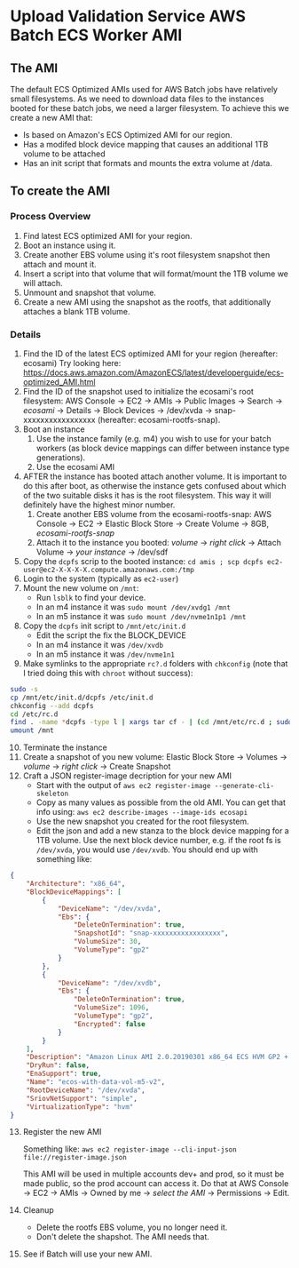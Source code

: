 
# Upload Validation Service AWS Batch ECS Worker AMI

## The AMI

The default ECS Optimized AMIs used for AWS Batch jobs have relatively small filesystems.
As we need to download data files to the instances booted for these batch jobs, we need a larger filesystem.
To achieve this we create a new AMI that:

 - Is based on Amazon's ECS Optimized AMI for our region.
 - Has a modifed block device mapping that causes an additional 1TB volume to be attached
 - Has an init script that formats and mounts the extra volume at /data.

## To create the AMI

### Process Overview

1.  Find latest ECS optimized AMI for your region.
2.  Boot an instance using it.
3.  Create another EBS volume using it's root filesystem snapshot then attach and mount it.
4.  Insert a script into that volume that will format/mount the 1TB volume we will attach.
5.  Unmount and snapshot that volume.
6.  Create a new AMI using the snapshot as the rootfs, that additionally attaches a blank 1TB volume.

### Details

1.  Find the ID of the latest ECS optimized AMI for your region (hereafter: ecosami)
    Try looking here: https://docs.aws.amazon.com/AmazonECS/latest/developerguide/ecs-optimized_AMI.html
2.  Find the ID of the snapshot used to initialize the ecosami's root filesystem:
    AWS Console -> EC2 -> AMIs -> Public Images -> Search -> _ecosami_ -> Details -> Block Devices -> /dev/xvda
    -> snap-xxxxxxxxxxxxxxxxx (hereafter: ecosami-rootfs-snap).
3.  Boot an instance
    1. Use the instance family (e.g. m4) you wish to use for your batch workers
       (as block device mappings can differ between instance type generations).
    1. Use the ecosami AMI
4. AFTER the instance has booted attach another volume.  It is important to do this after boot, as otherwise the
       instance gets confused about which of the two suitable disks it has is the root filesystem.  This way it
       will definitely have the highest minor number.
    1. Create another EBS volume from the ecosami-rootfs-snap:
       AWS Console -> EC2 -> Elastic Block Store -> Create Volume -> 8GB, _ecosami-rootfs-snap_
    1. Attach it to the instance you booted:
       _volume_ -> _right click_ -> Attach Volume -> _your instance_ -> /dev/sdf
5.  Copy the `dcpfs` scrip to the booted instance:
    `cd amis ; scp dcpfs ec2-user@ec2-X-X-X-X.compute.amazonaws.com:/tmp`
6.  Login to the system (typically as `ec2-user`)
7.  Mount the new volume on `/mnt`:
    * Run `lsblk` to find your device.
    * In an m4 instance it was `sudo mount /dev/xvdg1 /mnt`
    * In an m5 instance it was `sudo mount /dev/nvme1n1p1 /mnt`
8.  Copy the `dcpfs` init script to `/mnt/etc/init.d`
    * Edit the script the fix the BLOCK_DEVICE
    * In an m4 instance it was `/dev/xvdb`
    * In an m5 instance it was `/dev/nvme1n1`
9.  Make symlinks to the appropriate `rc?.d` folders with `chkconfig`
    (note that I tried doing this with `chroot` without success):
```bash
sudo -s
cp /mnt/etc/init.d/dcpfs /etc/init.d
chkconfig --add dcpfs
cd /etc/rc.d
find . -name *dcpfs -type l | xargs tar cf - | (cd /mnt/etc/rc.d ; sudo tar xvf -)
umount /mnt
```
10. Terminate the instance
11. Create a snapshot of you new volume:
    Elastic Block Store -> Volumes -> _volume_ -> _right click_ -> Create Snapshot
12. Craft a JSON register-image decription for your new AMI
    * Start with the output of `aws ec2 register-image --generate-cli-skeleton`
    * Copy as many values as possible from the old AMI.  You can get that info using:
    `aws ec2 describe-images --image-ids ecosapi`
    * Use the new snapshot you created for the root filesystem.
    * Edit the json and add a new stanza to the block device mapping for a 1TB volume.
      Use the next block device number, e.g. if the root fs is `/dev/xvda`, you would use `/dev/xvdb`.
      You should end up with something like:
```json
{
    "Architecture": "x86_64",
    "BlockDeviceMappings": [
        {
            "DeviceName": "/dev/xvda",
            "Ebs": {
                "DeleteOnTermination": true,
                "SnapshotId": "snap-xxxxxxxxxxxxxxxxx",
                "VolumeSize": 30,
                "VolumeType": "gp2"
            }
        },
        {
            "DeviceName": "/dev/xvdb",
            "Ebs": {
                "DeleteOnTermination": true,
                "VolumeSize": 1096,
                "VolumeType": "gp2",
                "Encrypted": false
            }
        }
    ],
    "Description": "Amazon Linux AMI 2.0.20190301 x86_64 ECS HVM GP2 + 1TB@/data",
    "DryRun": false,
    "EnaSupport": true,
    "Name": "ecos-with-data-vol-m5-v2",
    "RootDeviceName": "/dev/xvda",
    "SriovNetSupport": "simple",
    "VirtualizationType": "hvm"
}
```

13. Register the new AMI

    Something like: `aws ec2 register-image --cli-input-json file://register-image.json`

    This AMI will be used in multiple accounts dev+ and prod, so it must
    be made public, so the prod account can access it.  Do that at AWS Console
    -> EC2 -> AMIs -> Owned by me -> _select the AMI_ -> Permissions -> Edit.

14. Cleanup
    * Delete the rootfs EBS volume, you no longer need it.
    * Don't delete the shapshot.  The AMI needs that.

15. See if Batch will use your new AMI.
